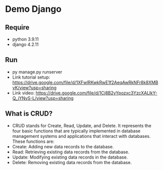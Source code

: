 # Demo Django

## Require
- python 3.9.11
- django 4.2.11

## Run
- py manage.py runserver
- Link tutorial setup: https://drive.google.com/file/d/1XFwlRKwkRwE1f2AeqAwRkNFr8k8XMBvK/view?usp=sharing
- Link video: https://drive.google.com/file/d/1Cj8B2yYpozxc3YzcXALlkY-Q_jYNvS-L/view?usp=sharing
  
## What is CRUD?
- CRUD stands for Create, Read, Update, and Delete. It represents the four basic functions that are typically implemented in database management systems and applications that interact with databases. These functions are:
- Create: Adding new data records to the database.
- Read: Retrieving existing data records from the database.
- Update: Modifying existing data records in the database.
- Delete: Removing existing data records from the database.
